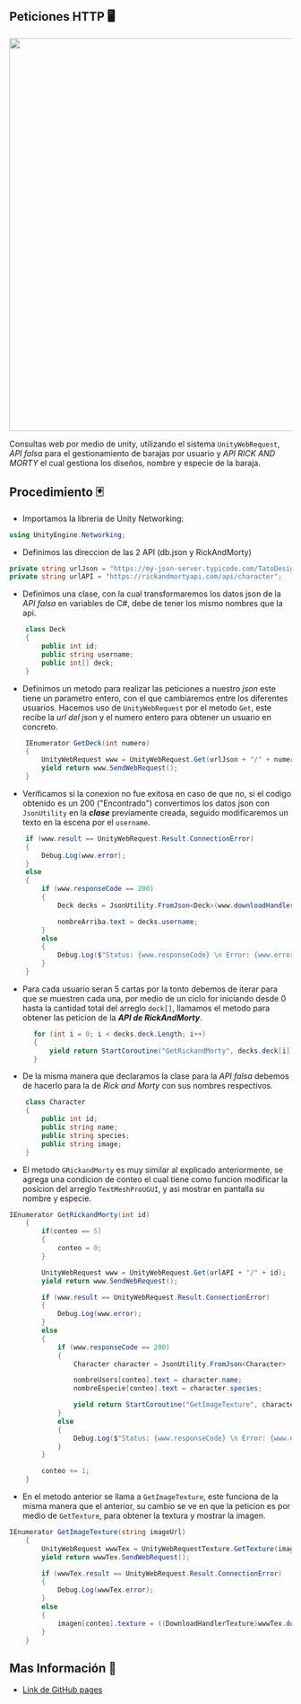 ## Peticiones HTTP 🖥️
<p align="center">
  <img style="width: 700px; height: auto;" src="">
</p> 

Consultas web por medio de unity, utilizando el sistema `UnityWebRequest`, *API falsa* para el gestionamiento de barajas por usuario y *API RICK AND MORTY* el cual gestiona los diseños, nombre y especie de la baraja. 

## Procedimiento 🃏
- Importamos la libreria de Unity Networking:
```C#
using UnityEngine.Networking;
```
- Definimos las direccion de las 2 API (db.json y RickAndMorty)
```C#
private string urlJson = "https://my-json-server.typicode.com/TatoDesign/jsonDB-Actividad2-SID/users";
private string urlAPI = "https://rickandmortyapi.com/api/character";
```
- Definimos una clase, con la cual transformaremos los datos json de la *API falsa* en variables de C#, debe de tener los mismo nombres que la api. 
```C#
    class Deck
    {
        public int id;
        public string username;
        public int[] deck;
    }
```
- Definimos un metodo para realizar las peticiones a nuestro *json* este tiene un parametro entero, con el que cambiaremos entre los diferentes usuarios. Hacemos uso de `UnityWebRequest` por el metodo `Get`, este recibe la *url del json* y el numero entero para obtener un usuario en concreto.
```C#
    IEnumerator GetDeck(int numero)
    {
        UnityWebRequest www = UnityWebRequest.Get(urlJson + "/" + numero);
        yield return www.SendWebRequest();
    }
```
- Verificamos si la conexion no fue exitosa en caso de que no, si el codigo obtenido es un 200 ("Encontrado") convertimos los datos json con `JsonUtility` en la ***clase*** previamente creada, seguido modificaremos un texto en la escena por el `username`.
```C#
    if (www.result == UnityWebRequest.Result.ConnectionError)
    {
        Debug.Log(www.error);
    }
    else
    {
        if (www.responseCode == 200)
        {
            Deck decks = JsonUtility.FromJson<Deck>(www.downloadHandler.text);

            nombreArriba.text = decks.username;
        }
        else
        {
            Debug.Log($"Status: {www.responseCode} \n Error: {www.error}");
        }
    }
```
- Para cada usuario seran 5 cartas por la tonto debemos de iterar para que se muestren cada una, por medio de un ciclo for iniciando desde 0 hasta la cantidad total del arreglo `deck[]`, llamamos el metodo para obtener las peticion de la ***API de RickAndMorty***.
```C#
      for (int i = 0; i < decks.deck.Length; i++)
      {
          yield return StartCoroutine("GetRickandMorty", decks.deck[i]);
      }
```
- De la misma manera que declaramos la clase para la *API falsa* debemos de hacerlo para la de *Rick and Morty* con sus nombres respectivos.
```C#
    class Character
    {
        public int id;
        public string name;
        public string species;
        public string image;
    }
```
- El metodo `GRickandMorty` es muy similar al explicado anteriormente, se agrega una condicion de conteo el cual tiene como funcion modificar la posicion del arreglo `TextMeshProUGUI`, y asi mostrar en pantalla su nombre y especie.
```C#
IEnumerator GetRickandMorty(int id)
    {
        if(conteo == 5)
        {
            conteo = 0;
        }

        UnityWebRequest www = UnityWebRequest.Get(urlAPI + "/" + id);
        yield return www.SendWebRequest();

        if (www.result == UnityWebRequest.Result.ConnectionError)
        {
            Debug.Log(www.error);
        }
        else
        {
            if (www.responseCode == 200)
            {
                Character character = JsonUtility.FromJson<Character>    (www.downloadHandler.text);

                nombreUsers[conteo].text = character.name;
                nombreEspecie[conteo].text = character.species;

                yield return StartCoroutine("GetImageTexture", character.image);
            }
            else
            {
                Debug.Log($"Status: {www.responseCode} \n Error: {www.error}");
            }
        }

        conteo += 1;
    }
```
- En el metodo anterior se llama a `GetImageTexture`, este funciona de la misma manera que el anterior, su cambio se ve en que la peticion es por medio de `GetTexture`, para obtener la textura y mostrar la imagen.
```C#
IEnumerator GetImageTexture(string imageUrl)
    {
        UnityWebRequest wwwTex = UnityWebRequestTexture.GetTexture(imageUrl);
        yield return wwwTex.SendWebRequest();

        if (wwwTex.result == UnityWebRequest.Result.ConnectionError)
        {
            Debug.Log(wwwTex.error);
        }
        else
        {
            imagen[conteo].texture = ((DownloadHandlerTexture)wwwTex.downloadHandler).texture;
        }
    }
```
## Mas Información 💾
<ul>
  <li><a href="https://tatodesign.github.io/jsonDB-Actividad2-SID/">Link de GitHub pages</a></li>
</ul>
